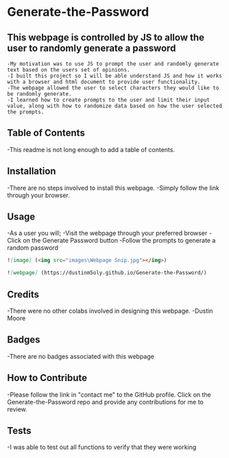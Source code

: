 # Generate-the-Password

## This webpage is controlled by JS to allow the user to randomly generate a password 

    -My motivation was to use JS to prompt the user and randomly generate text based on the users set of opinions.
    -I built this project so I will be able understand JS and how it works with a browser and html document to provide user functionality.
    -The webpage allowed the user to select characters they would like to be randomly generate.
    -I learned how to create prompts to the user and limit their input value, along with how to randomize data based on how the user selected the prompts.

## Table of Contents

-This readme is not long enough to add a table of contents.

## Installation

-There are no steps involved to install this webpage.
-Simply follow the link through your browser.

## Usage

-As a user you will;
    -Visit the webpage through your preferred browser
    -Click on the Generate Password button
    -Follow the prompts to generate a random password

```md
![image] (<img src="images\Webpage Snip.jpg"></img>)
```

```md
![webpage] (https://dustinm5oly.github.io/Generate-the-Password/)
```

## Credits

-There were no other colabs involved in designing this webpage.
-Dustin Moore

## Badges

-There are no badges associated with this webpage

## How to Contribute

-Please follow the link in "contact me" to the GitHub profile. Click on the Generate-the-Password repo and provide any contributions for me to review.

## Tests

-I was able to test out all functions to verify that they were working


